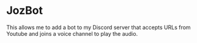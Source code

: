 # JozBot
This allows me to add a bot to my Discord server that accepts URLs from Youtube and joins a voice channel to play the audio.

